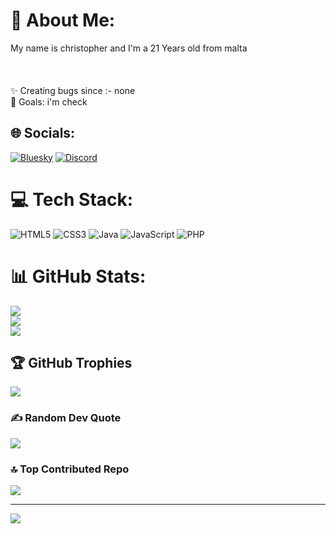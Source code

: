 # 💫 About Me:
My name is christopher and I'm a 21 Years old from malta<br><br><br><br>✨ Creating bugs since :- none<br>🎯 Goals: i'm check


## 🌐 Socials:
[![Bluesky](https://img.shields.io/badge/bluesky-0285FF?style=for-the-badge&logo=bluesky&logoColor=%23FFFFFF)](https://bsky.app/profile/christopher21314) [![Discord](https://img.shields.io/badge/Discord-%237289DA.svg?logo=discord&logoColor=white)](https://discord.gg/https://discord.gg/8kRhukjF9h) 

# 💻 Tech Stack:
![HTML5](https://img.shields.io/badge/html5-%23E34F26.svg?style=for-the-badge&logo=html5&logoColor=white) ![CSS3](https://img.shields.io/badge/css3-%231572B6.svg?style=for-the-badge&logo=css3&logoColor=white) ![Java](https://img.shields.io/badge/java-%23ED8B00.svg?style=for-the-badge&logo=openjdk&logoColor=white) ![JavaScript](https://img.shields.io/badge/javascript-%23323330.svg?style=for-the-badge&logo=javascript&logoColor=%23F7DF1E) ![PHP](https://img.shields.io/badge/php-%23777BB4.svg?style=for-the-badge&logo=php&logoColor=white)
# 📊 GitHub Stats:
![](https://github-readme-stats.vercel.app/api?username=christopher3242&theme=ayu-mirage&hide_border=true&include_all_commits=true&count_private=false)<br/>
![](https://github-readme-streak-stats.herokuapp.com/?user=christopher3242&theme=ayu-mirage&hide_border=true)<br/>
![](https://github-readme-stats.vercel.app/api/top-langs/?username=christopher3242&theme=ayu-mirage&hide_border=true&include_all_commits=true&count_private=false&layout=compact)

## 🏆 GitHub Trophies
![](https://github-profile-trophy.vercel.app/?username=christopher3242&theme=synthwave&no-frame=false&no-bg=true&margin-w=4)

### ✍️ Random Dev Quote
![](https://quotes-github-readme.vercel.app/api?type=horizontal&theme=radical)

### 🔝 Top Contributed Repo
![](https://github-contributor-stats.vercel.app/api?username=christopher3242&limit=5&theme=gruvbox&combine_all_yearly_contributions=true)

---
[![](https://visitcount.itsvg.in/api?id=christopher3242&icon=0&color=0)](https://visitcount.itsvg.in)

<!-- Proudly created with GPRM ( https://gprm.itsvg.in ) -->

